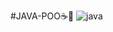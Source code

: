 #JAVA-POO☕💙
![java](https://github.com/user-attachments/assets/84da5bda-d1e0-4a58-8fe6-0436a81a5b71)
